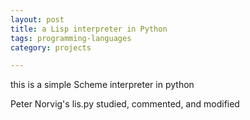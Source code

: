 ```yaml
---
layout: post
title: a Lisp interpreter in Python
tags: programming-languages
category: projects

---
```


this is a simple Scheme interpreter in python

Peter Norvig's lis.py studied, commented, and modified


<script src="https://gist.github.com/selimslab/a548fc066d2a6d565aa6fe63e49989e0.js"></script>